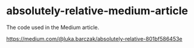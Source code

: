 # absolutely-relative-medium-article

The code used in the Medium article.

https://medium.com/@luka.barczak/absolutely-relative-801bf586453e

